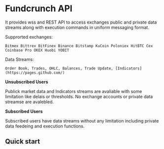 # Fundcrunch API
It provides wss and REST API to access exchanges public and private data streams along with execution commands in uniform messaging format.

Supprorted exchanges: 

```
Bitmex Bittrex BitFinex Binance Bitstamp KuCoin Poloniex HitBTC Cex Coinbase Pro OKEX Huobi YOBIT
```

Data Streams:
```
Order Book, Trades, OHLC, Balances, Trade Update, [Indicators](https://pages.github.com/)
```

**Unsubscribed Users**

Publick market data and Indicators streams are avaliable with some limitation like delais or thresholds. No exchange accounts or private data streamse are avalebled.  

**Subscribed Users**

Subscribed users have data streams without any limitation including private data feedeing and execution functions. 

## Quick start



